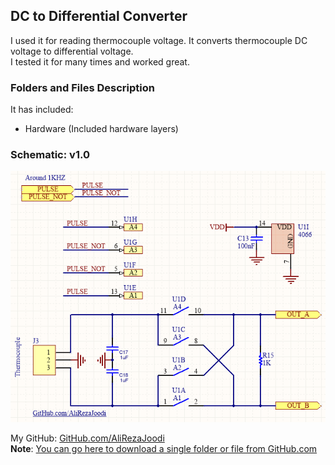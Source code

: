 ## DC to Differential Converter
I used it for reading thermocouple voltage. It converts thermocouple DC voltage to differential voltage.  
I tested it for many times and worked great.

### Folders and Files Description
It has included:
- Hardware (Included hardware layers)

### Schematic: v1.0
![](Hardware/v1.0.png)

My GitHub: [GitHub.com/AliRezaJoodi](https://github.com/AliRezaJoodi)  
**Note**: [You can go here to download a single folder or file from GitHub.com](https://minhaskamal.github.io/DownGit/#/home)